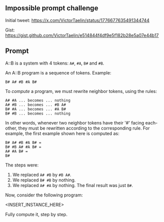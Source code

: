 ## Impossible prompt challenge

Initial tweet: https://x.com/VictorTaelin/status/1776677635491344744

Gist: https://gist.github.com/VictorTaelin/e514844f4df9e5f182b28e5a07e44b17

## Prompt

A::B is a system with 4 tokens: `A#`, `#A`, `B#` and `#B`.

An A::B program is a sequence of tokens. Example:

    B# A# #B #A B#

To _compute_ a program, we must rewrite neighbor tokens, using the rules:

    A# #A ... becomes ... nothing
    A# #B ... becomes ... #B A#
    B# #A ... becomes ... #A B#
    B# #B ... becomes ... nothing

In other words, whenever two neighbor tokens have their '#' facing each-other,
they must be rewritten according to the corresponding rule. For example, the
first example shown here is computed as:

    B# A# #B #A B# =
    B# #B A# #A B# =
    A# #A B# =
    B#

The steps were:

1. We replaced `A# #B` by `#B A#`.
2. We replaced `B# #B` by nothing.
3. We replaced `A# #A` by nothing.
   The final result was just `B#`.

Now, consider the following program:

<INSERT_INSTANCE_HERE>

Fully compute it, step by step.
